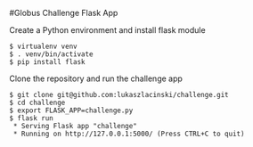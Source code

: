 #Globus Challenge Flask App

Create a Python environment and install flask module
```
$ virtualenv venv
$ . venv/bin/activate
$ pip install flask
```

Clone the repository and run the challenge app
```
$ git clone git@github.com:lukaszlacinski/challenge.git
$ cd challenge
$ export FLASK_APP=challenge.py
$ flask run
 * Serving Flask app "challenge"
 * Running on http://127.0.0.1:5000/ (Press CTRL+C to quit)
```
